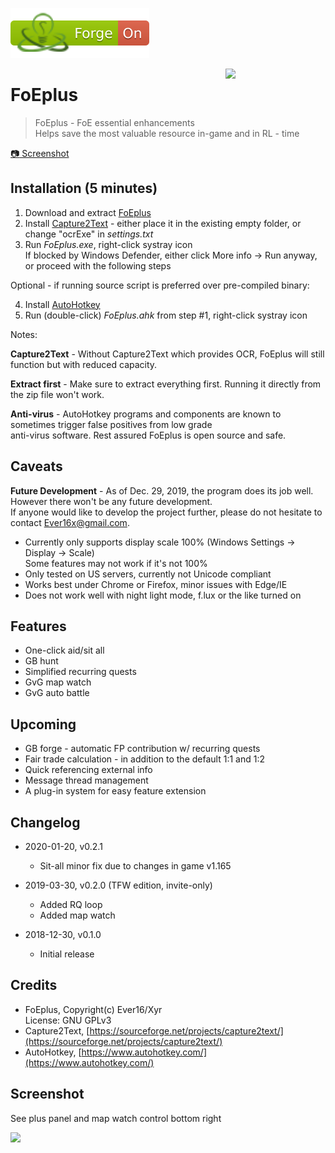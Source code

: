 [![Forge On](https://github.com/Ever16x/FoEplus/blob/master/img/ForgeOn.svg)](http://forgeofempires.com)

<img src="https://avatars0.githubusercontent.com/u/45723779" width="160" align="right"/>

# FoEplus

> FoEplus - FoE essential enhancements\
> Helps save the most valuable resource in-game and in RL - time

[:camera: Screenshot](#screenshot)

## Installation (5 minutes)

1. Download and extract [FoEplus](https://github.com/Ever16x/FoEplus/archive/master.zip)
2. Install [Capture2Text](https://sourceforge.net/projects/capture2text/) - either place it in the existing empty folder, or change "ocrExe" in *settings.txt*
3. Run *FoEplus.exe*, right-click systray icon\
If blocked by Windows Defender, either click More info -> Run anyway, or proceed with the following steps

Optional - if running source script is preferred over pre-compiled binary:

4. Install [AutoHotkey](https://www.autohotkey.com/)
5. Run (double-click) *FoEplus.ahk* from step #1, right-click systray icon

Notes:

**Capture2Text** - Without Capture2Text which provides OCR, FoEplus will still function but with reduced capacity.

**Extract first** - Make sure to extract everything first. Running it directly from the zip file won't work.

**Anti-virus** - AutoHotkey programs and components are known to sometimes trigger false positives from low grade\
anti-virus software. Rest assured FoEplus is open source and safe.

## Caveats

**Future Development** - As of Dec. 29, 2019, the program does its job well. However there won't be any future development.\
If anyone would like to develop the project further, please do not hesitate to contact Ever16x@gmail.com.

* Currently only supports display scale 100% (Windows Settings -> Display -> Scale)\
Some features may not work if it's not 100%
* Only tested on US servers, currently not Unicode compliant
* Works best under Chrome or Firefox, minor issues with Edge/IE
* Does not work well with night light mode, f.lux or the like turned on

## Features

* One-click aid/sit all
* GB hunt
* Simplified recurring quests
* GvG map watch
* GvG auto battle

## Upcoming

* GB forge - automatic FP contribution w/ recurring quests
* Fair trade calculation - in addition to the default 1:1 and 1:2
* Quick referencing external info
* Message thread management
* A plug-in system for easy feature extension

## Changelog

* 2020-01-20, v0.2.1
    + Sit-all minor fix due to changes in game v1.165

* 2019-03-30, v0.2.0 (TFW edition, invite-only)
    + Added RQ loop
    + Added map watch

* 2018-12-30, v0.1.0
    + Initial release

## Credits

* FoEplus, Copyright(c) Ever16/Xyr\
  License: GNU GPLv3
* Capture2Text, [https://sourceforge.net/projects/capture2text/](https://sourceforge.net/projects/capture2text/)
* AutoHotkey, [https://www.autohotkey.com/](https://www.autohotkey.com/)

## Screenshot

See plus panel and map watch control bottom right

<img src="https://i.imgur.com/7T7gAUr.png" width="640">
